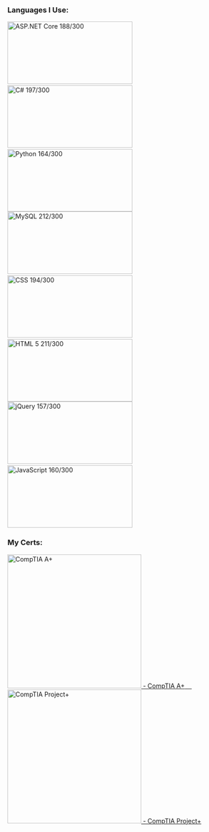 
### Languages I Use:
<img alt='ASP.NET Core 188/300' title='ASP.NET Core 188/300' width='280px' height='140px' src='https://i.stack.imgur.com/07ZIW.png'>&nbsp;<img alt='C# 197/300' title='C# 197/300' width='280px' height='140px' src='https://i.stack.imgur.com/b3G06.png'>&nbsp;<img alt='Python 164/300' title='Python 164/300' width='280px' height='140px' src='https://i.stack.imgur.com/XmujW.png'> <img alt='MySQL 212/300' title='MySQL 212/300' width='280px' height='140px' src='https://i.stack.imgur.com/jCT8U.png'>&nbsp;<img alt='CSS 194/300' title='CSS 194/300' width='280px' height='140px' src='https://i.stack.imgur.com/T2DY5.png'>&nbsp;<img alt='HTML 5 211/300' title='HTML 5 211/300' width='280px' height='140px' src='https://i.stack.imgur.com/DmhjW.png'> <img alt='jQuery 157/300' title='jQuery 157/300' width='280px' height='140px' src='https://i.stack.imgur.com/Drr5K.png'>&nbsp;<img alt='JavaScript 160/300' title='JavaScript 160/300' width='280px' height='140px' src='https://i.stack.imgur.com/7VJUm.png'>

### My Certs:

<a href='https://www.youracclaim.com/badges/ffd7fd21-b0af-4e48-a4a7-17e537b7fc09'><img alt="CompTIA A+" title="CompTIA A+" width='300px' height='300px' src='https://images.youracclaim.com/size/340x340/images/63482325-a0d6-4f64-ae75-f5f33922c7d0/CompTIA_A_2Bce.png'> - CompTIA A+</a><a href='https://www.youracclaim.com/badges/e75a7734-ecf7-4723-a43b-02ba5706eb08'>&nbsp;&nbsp;&nbsp;&nbsp;<img alt='CompTIA Project+' title='CompTIA Project+' width='300px' height='300px' src='https://images.youracclaim.com/size/340x340/images/be6dfc3d-f8a1-4c18-8b16-751600ef61c8/CompTIA_Project_2B.png'> - CompTIA Project+</a>
<!-- [![CompTIA A+](https://images.youracclaim.com/size/340x340/images/63482325-a0d6-4f64-ae75-f5f33922c7d0/CompTIA_A_2Bce.png) - CompTIA A+](https://www.youracclaim.com/badges/ffd7fd21-b0af-4e48-a4a7-17e537b7fc09) -->
<!-- [![CompTIA Project+](https://images.youracclaim.com/size/340x340/images/be6dfc3d-f8a1-4c18-8b16-751600ef61c8/CompTIA_Project_2B.png) - CompTIA Project+](https://www.youracclaim.com/badges/e75a7734-ecf7-4723-a43b-02ba5706eb08) -->
